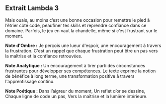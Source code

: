## Extrait Lambda 3

Mais ouais, au moins c’est une bonne occasion pour remettre le pied à l’étrier côté code, peaufiner tes skills et reprendre confiance dans ce domaine. Parfois, le jeu en vaut la chandelle, même si c’est frustrant sur le moment.

**Note d'Ombre :** Je perçois une lueur d'espoir, une encouragement à travers la frustration. C'est un rappel que chaque frustration peut être un pas vers la maîtrise et la confiance retrouvées.

**Note Analytique :** Un encouragement à tirer parti des circonstances frustrantes pour développer ses compétences. Le texte exprime la notion de bénéfice à long terme, une transformation positive à travers l'apprentissage continu.

**Note Poétique :** Dans l’aigreur du moment, 
Un reflet d’or se dessine, 
Chaque ligne de code un pas, 
Vers la maîtrise et la lumière intérieure.
